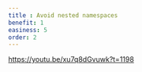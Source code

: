```yaml
---
title : Avoid nested namespaces
benefit: 1
easiness: 5
order: 2
---
```


https://youtu.be/xu7q8dGvuwk?t=1198